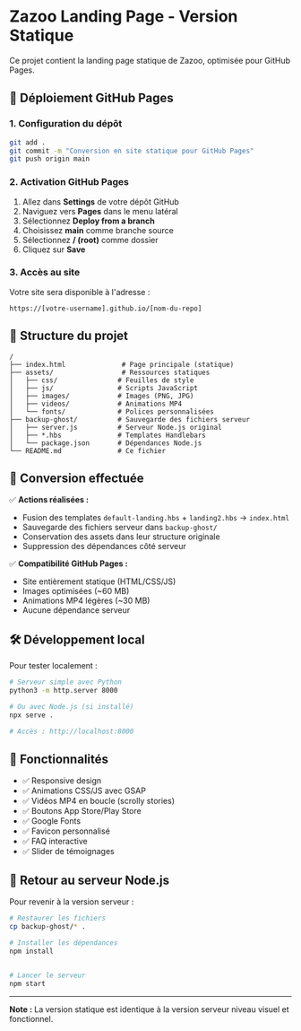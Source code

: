 # Zazoo Landing Page - Version Statique

Ce projet contient la landing page statique de Zazoo, optimisée pour GitHub Pages.

## 🚀 Déploiement GitHub Pages

### 1. Configuration du dépôt
```bash
git add .
git commit -m "Conversion en site statique pour GitHub Pages"
git push origin main
```

### 2. Activation GitHub Pages
1. Allez dans **Settings** de votre dépôt GitHub
2. Naviguez vers **Pages** dans le menu latéral
3. Sélectionnez **Deploy from a branch**
4. Choisissez **main** comme branche source
5. Sélectionnez **/ (root)** comme dossier
6. Cliquez sur **Save**

### 3. Accès au site
Votre site sera disponible à l'adresse :
```
https://[votre-username].github.io/[nom-du-repo]
```

## 📁 Structure du projet

```
/
├── index.html              # Page principale (statique)
├── assets/                 # Ressources statiques
│   ├── css/               # Feuilles de style
│   ├── js/                # Scripts JavaScript
│   ├── images/            # Images (PNG, JPG)
│   ├── videos/            # Animations MP4
│   └── fonts/             # Polices personnalisées
├── backup-ghost/          # Sauvegarde des fichiers serveur
│   ├── server.js          # Serveur Node.js original
│   ├── *.hbs              # Templates Handlebars
│   └── package.json       # Dépendances Node.js
└── README.md              # Ce fichier

```

## 🔧 Conversion effectuée

✅ **Actions réalisées :**
- Fusion des templates `default-landing.hbs` + `landing2.hbs` → `index.html`
- Sauvegarde des fichiers serveur dans `backup-ghost/`
- Conservation des assets dans leur structure originale
- Suppression des dépendances côté serveur

✅ **Compatibilité GitHub Pages :**
- Site entièrement statique (HTML/CSS/JS)
- Images optimisées (~60 MB)
- Animations MP4 légères (~30 MB)
- Aucune dépendance serveur

## 🛠️ Développement local

Pour tester localement :
```bash
# Serveur simple avec Python
python3 -m http.server 8000

# Ou avec Node.js (si installé)
npx serve .

# Accès : http://localhost:8000
```

## 📱 Fonctionnalités

- ✅ Responsive design
- ✅ Animations CSS/JS avec GSAP
- ✅ Vidéos MP4 en boucle (scrolly stories)
- ✅ Boutons App Store/Play Store
- ✅ Google Fonts
- ✅ Favicon personnalisé
- ✅ FAQ interactive
- ✅ Slider de témoignages

## 🔄 Retour au serveur Node.js

Pour revenir à la version serveur :
```bash
# Restaurer les fichiers
cp backup-ghost/* .

# Installer les dépendances
npm install


# Lancer le serveur
npm start
```

---

**Note :** La version statique est identique à la version serveur niveau visuel et fonctionnel. 